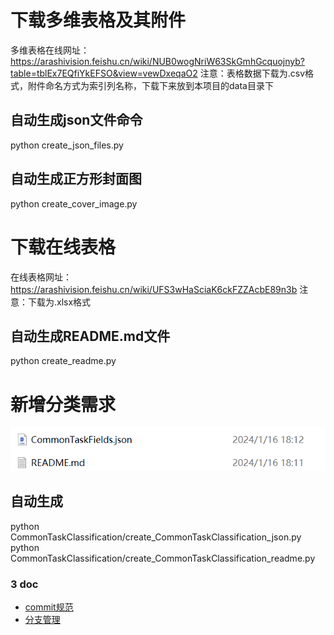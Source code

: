 # 下载多维表格及其附件
多维表格在线网址：https://arashivision.feishu.cn/wiki/NUB0wogNriW63SkGmhGcquojnyb?table=tblEx7EQfiYkEFSO&view=vewDxeqaO2
注意：表格数据下载为.csv格式，附件命名方式为索引列名称，下载下来放到本项目的data目录下

## 自动生成json文件命令
python create_json_files.py

## 自动生成正方形封面图
python create_cover_image.py


# 下载在线表格
在线表格网址：https://arashivision.feishu.cn/wiki/UFS3wHaSciaK6ckFZZAcbE89n3b
注意：下载为.xlsx格式

## 自动生成README.md文件
python create_readme.py



# 新增分类需求
![Alt text](image.png)
## 自动生成
python CommonTaskClassification/create_CommonTaskClassification_json.py
python CommonTaskClassification/create_CommonTaskClassification_readme.py



### 3 doc
- [commit规范](doc/git_commit_message.md)
- [分支管理](doc/branch_management_specification.md)







